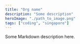 ```yaml
---
title: "Org name"
description: "Some description"
heroImage: "./path_to_image.png"
tags: ["coding", "singapore"]
---
```


Some Markdown description here.